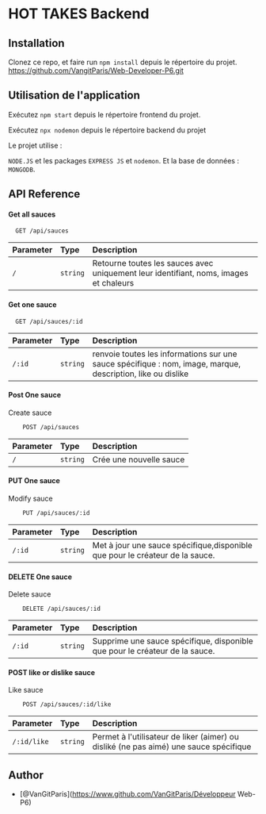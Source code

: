 
# HOT TAKES Backend #
## Installation ##
Clonez ce repo, et faire run `npm install` depuis le répertoire du projet.
https://github.com/VangitParis/Web-Developer-P6.git

## Utilisation de l'application ##
Exécutez `npm start` depuis le répertoire frontend du projet.

Exécutez `npx nodemon` depuis le répertoire backend du projet

Le projet utilise :

`NODE.JS` et les packages `EXPRESS JS` et `nodemon`.
Et la base de données : `MONGODB`.



## API Reference

#### Get all sauces

```http
  GET /api/sauces
```

| Parameter | Type     | Description                |
| :-------- | :------- | :------------------------- |
| `/` | `string` | Retourne toutes les sauces avec uniquement leur identifiant, noms, images et chaleurs|

#### Get one sauce

```http
  GET /api/sauces/:id
```

| Parameter | Type     | Description                       |
| :-------- | :------- | :-------------------------------- |
| `/:id`      | `string` | renvoie toutes les informations sur une sauce spécifique :  nom, image, marque, description, like ou dislike |

#### Post One sauce

Create sauce 
```http
    POST /api/sauces

```
| Parameter | Type     | Description                       |
| :-------- | :------- | :-------------------------------- |
| `/` | `string` |  Crée une nouvelle sauce                |

#### PUT One sauce
Modify sauce 
```http
    PUT /api/sauces/:id

```
| Parameter | Type     | Description                       |
| :-------- | :------- | :-------------------------------- |
| `/:id`  | `string` | Met à jour une sauce spécifique,disponible que pour le créateur de la sauce.                    |

#### DELETE One sauce
Delete sauce 
```http
    DELETE /api/sauces/:id

```
| Parameter | Type     | Description                       |
| :-------- | :------- | :-------------------------------- |
| `/:id` | `string` | Supprime une sauce spécifique, disponible que pour le créateur de la sauce.                    |

#### POST like or dislike sauce
Like sauce 
```http
    POST /api/sauces/:id/like

```
| Parameter | Type     | Description                       |
| :-------- | :------- | :-------------------------------- |
| `/:id/like` | `string` | Permet à l'utilisateur de liker (aimer) ou disliké (ne pas aimé) une sauce spécifique                     |


## Author

- [@VanGitParis](https://www.github.com/VanGitParis/Développeur Web-P6)


